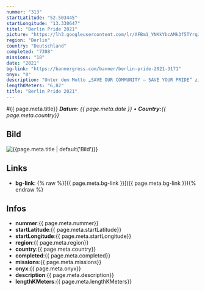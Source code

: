 ```yaml
---
nummer: "313"
startLatitude: "52.503445"
startLongitude: "13.330647"
titel: "Berlin Pride 2021"
picture: "https://lh3.googleusercontent.com/lr/AFBm1_YNKkYbcAMk3f5TYrqJV53AuwkaBGZYl4z4p1kz4Qmv45jhrnnFyJgB5geQ7WfXKEcnTbwE8dLpLOfxhl3uWboFHkGltNeSD2Ydv0lg84nPDltiutpNFiRNP1yf9efNaoV6o0YOclWbnXcEBhBi1iwtKGqFShcPKMm1gnGLEnQrbvAFxLiw1qRzZGYpLD9KP-ecRHwAw4XlvPv-5CxXlNnmtE2NUO-F1idKNBr3Fda3oWvamDWDw5kDwOCc1d4925OD9O-bqnEAskT_GsStFf8n_HMwHvhEOq7kyMC_V2NrhwMvE12kaX4HqNScgsuX5Fev4z7m8YzgmNJH6MHlQbD2gk15MCvfdkZmubBlWuXrm056PzcAIaYdj8qsR8MESMQ0xxfbQ8OsF77eAj-V_YQmnrHfCOfMyl-GQMSnCsOb-iWQS3dCv0x_Tt028khJ148qGMtLgXk8i5tqCzJru43uE_L3rjOV7VBPvQ4ZpBg3gWzfZwI0hM9j7EQc7C788V5UZ0BwxeL-YuZMes_8HONBeTPscO18ABrrdzJ89gX8FTghge9obfHbZRngqX6FMGu034aWyBDoVEr54Z1OmK8KOGCJSYjpYAR3t7JxnjAG2Tpic_eXaYDxq_79OSV1ItPtV7hrLI3crjPrlO-mJIkOT9nmmM_k1GCoIcLocYf71aPJoaaztb_eZlRMWDN38vwXk_krcbv6VfK7ASJDOQH5eVxBKbrZDYMct63kjWKMXl55AmgMz4GDZb4l5Phj-ancoDWTuyA54rWtWksN76z7itQXOXTbsEW2RDUU_3pIfNrk-QBKdTT_vx4PgmzdmmtF-LTdryvZk7rEk1LnIXKaXo12J846W_Lk"
region: "Berlin"
country: "Deutschland"
completed: "7308"
missions: "18"
date: "2021"
bg-link: "https://bannergress.com/banner/berlin-pride-2021-3171"
onyx: "0"
description: "Unter dem Motto „SAVE OUR COMMUNITY – SAVE YOUR PRIDE“ zieht der Berliner CSD zum 43. mal durch die Hauptstadt.\nFolge der Route vom Zoo bis zum Brandenburger Tor ."
lengthKMeters: "6,82"
title: "Berlin Pride 2021"
---
```


#{{ page.meta.title}}
_**Datum:** {{ page.meta.date }} • **Country:**{{ page.meta.country}}_

## Bild
![{{page.meta.title | default('Bild')}}]({{page.meta.picture}})

## Links
- **bg-link**: {% raw %}[{{ page.meta.bg-link }}]({{ page.meta.bg-link }}){% endraw %}

## Infos
- **nummer**:{{ page.meta.nummer}}
- **startLatitude**:{{ page.meta.startLatitude}}
- **startLongitude**:{{ page.meta.startLongitude}}
- **region**:{{ page.meta.region}}
- **country**:{{ page.meta.country}}
- **completed**:{{ page.meta.completed}}
- **missions**:{{ page.meta.missions}}
- **onyx**:{{ page.meta.onyx}}
- **description**:{{ page.meta.description}}
- **lengthKMeters**:{{ page.meta.lengthKMeters}}

